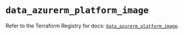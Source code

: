 # `data_azurerm_platform_image`

Refer to the Terraform Registry for docs: [`data_azurerm_platform_image`](https://registry.terraform.io/providers/hashicorp/azurerm/4.14.0/docs/data-sources/platform_image).
